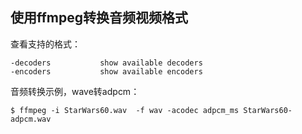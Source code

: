

## 使用ffmpeg转换音频视频格式

查看支持的格式：

```
-decoders           show available decoders
-encoders           show available encoders
```

音频转换示例，wave转adpcm：

```
$ ffmpeg -i StarWars60.wav  -f wav -acodec adpcm_ms StarWars60-adpcm.wav
```

